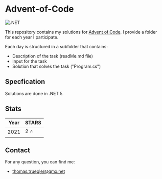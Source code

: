 # Advent-of-Code

![.NET](https://github.com/true-gler/advent-of-code/workflows/.NET/badge.svg?branch=main)

This repository contains my solutions for [Advent of Code](https://adventofcode.com/). 
I provide a folder for each year I participate.

Each day is structured in a subfolder that contains:

- Description of the task (readMe.md file)
- Input for the task
- Solution that solves the task ("Program.cs")

## Specfication
Solutions are done in .NET 5.

## Stats

| Year | STARS |
 ------------- | ------------- |
 2021 | 2 :star:|

## Contact
For any question, you can find me:
- thomas.truegler@gmx.net
